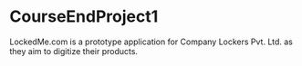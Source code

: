 # CourseEndProject1
LockedMe.com is a prototype application for Company Lockers Pvt. Ltd. as they aim to digitize their products.
